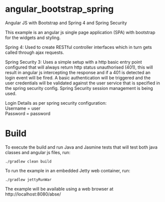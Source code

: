 angular_bootstrap_spring
========================

Angular JS with Bootstrap and Spring 4 and Spring Security

This example is an angular js single page application (SPA) with bootstrap for the widgets and styling.

Spring 4: 
	Used to create RESTful controller interfaces which in turn gets called through ajax requests.
	
Spring Security 3:
	Uses a simple setup with a http basic entry point configured that will always return http status unauthorised (401),
	this will result in angular js intercepting the response and if a 401 is detected an login event will be fired.
	A basic authentication will be triggered and the user credentials will be validated against the user service that
	is specified in the spring security config. Spring Security session management is being used.

Login Details as per spring security configuration:    
	Username = user    
	Password = password    

Build
====================
To execute the build and run Java and Jasmine tests that will test both java classes and angular js files, run:
```
./gradlew clean build
```
To run the example in an embedded Jetty web container, run:
```
./gradlew jettyRunWar
```
The example will be available using a web browser at http://localhost:8080/abse/
